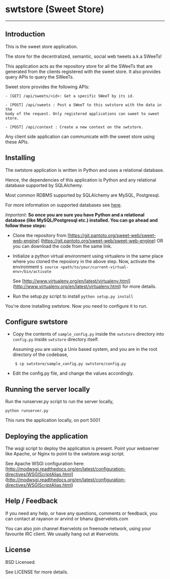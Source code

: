 swtstore (Sweet Store)
======================

----


Introduction
------------

This is the sweet store application.

The store for the decentralized, semantic, social web tweets a.k.a SWeeTs!

This application acts as the repository store for all the SWeeTs that are
generated from the clients registered with the sweet store. It also provides
query APIs to query the SWeeTs.

Sweet store provides the following APIs:

    - [GET] /api/sweets/<id>: Get a specific SWeeT by its id.

    - [POST] /api/sweets : Post a SWeeT to this swtstore with the data in the
    body of the request. Only registered applications can sweet to sweet store.

    - [POST] /api/context : Create a new context on the swtstore.


Any client side application can communicate with the sweet store using these
APIs.


Installing
----------

The swtstore application is written in Python and uses a relational database.

Hence, the dependencies of this application is Python and any relational database
supported by SQLAlchemy.

Most common RDBMS supported by SQLAlchemy are MySQL, Postgresql.

For more information on supported databases see
[here](http://docs.sqlalchemy.org/en/rel_0_9/dialects/index.html).

_Important:_
__So once you are sure you have Python and a relational database (like
MySQL/Postgresql etc.) installed. You can go ahead and follow these steps:__

* Clone the repository from [https://git.pantoto.org/sweet-web/sweet-web-engine]
  (https://git.pantoto.org/sweet-web/sweet-web-engine) OR you can download the
  code from the same link.

* Initialize a python virtual environment using virtualenv in the same place
  where you cloned the reposiory in the above step. Now, activate the
  environment ``$ source <path/to/your/current-virtual-env>/bin/activate ``

  See
  [http://www.virtualenv.org/en/latest/virtualenv.html]
  (http://www.virtualenv.org/en/latest/virtualenv.html) for more details.

* Run the setup.py script to install  `` python setup.py install ``

You're done installing swtstore. Now you need to configure it to run.


Configure swtstore
------------------

* Copy the contents of ``sample_config.py`` inside the ``swtstore`` directory
  into ``config.py`` inside ``swtstore`` directory itself.

  Assuming you are using a Unix based system, and you are in the root directory
  of the codebase,

  `` $ cp swtstore/sample_config.py swtstore/config.py``

* Edit the config.py file, and change the values accordingly.



Running the server locally
--------------------------

Run the runserver.py script to run the server locally,

`` python runserver.py ``

This runs the application locally, on port 5001



Deploying the application
-------------------------

The wsgi script to deploy the application is present.
Point your webserver like Apache, or Nginx to point to the swtstore.wsgi
script.

See Apache WSGI configuration here:
[http://modwsgi.readthedocs.org/en/latest/configuration-directives/WSGIScriptAlias.html]
(http://modwsgi.readthedocs.org/en/latest/configuration-directives/WSGIScriptAlias.html)


Help / Feedback
---------------

If you need any help, or have any questions, comments or feedback, you can contact at
rayanon or arvind or bhanu @servelots.com

You can also join channel #servelots on freenode network, using your favourite
IRC client. We usually hang out at #servelots.


License
-------

BSD Licensed.

See LICENSE for more details.
